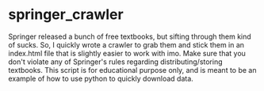 # springer_crawler
Springer released a bunch of free textbooks, but sifting through them kind of sucks. So, I quickly wrote a crawler to grab them and stick them in an index.html file that is slightly easier to work with imo. Make sure that you don't violate any of Springer's rules regarding distributing/storing textbooks. This script is for educational purpose only, and is meant to be an example of how to use python to  quickly download data.
